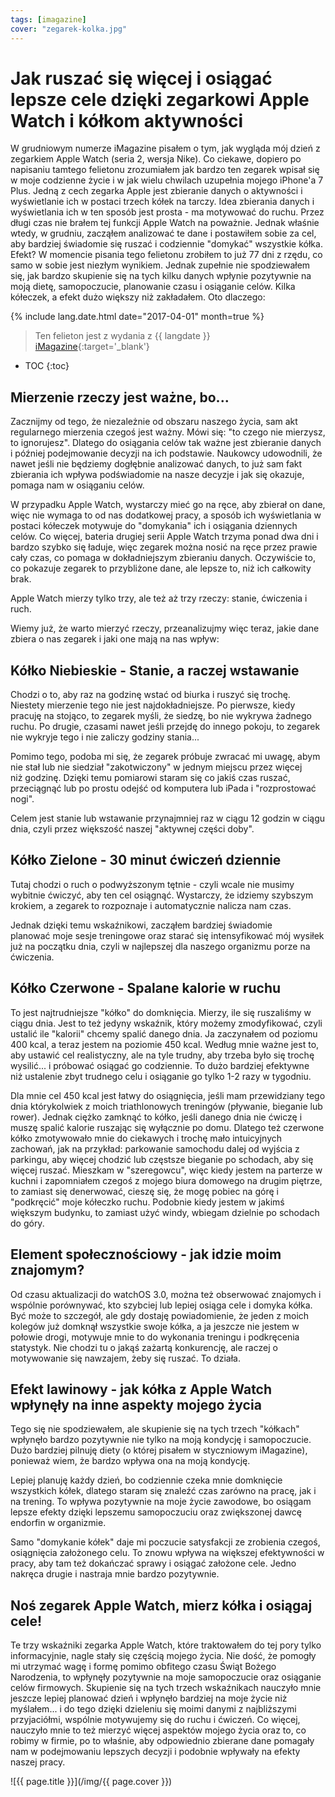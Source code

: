 ```yaml
---
tags: [imagazine]
cover: "zegarek-kolka.jpg"
---
```


# Jak ruszać się więcej i osiągać lepsze cele dzięki zegarkowi Apple Watch i kółkom aktywności

W grudniowym numerze iMagazine pisałem o tym, jak wygląda mój dzień z zegarkiem Apple Watch (seria 2, wersja Nike). Co ciekawe, dopiero po napisaniu tamtego felietonu zrozumiałem jak bardzo ten zegarek wpisał się w moje codzienne życie i w jak wielu chwilach uzupełnia mojego iPhone'a 7 Plus. Jedną z cech zegarka Apple jest zbieranie danych o aktywności i wyświetlanie ich w postaci trzech kółek na tarczy. Idea zbierania danych i wyświetlania ich w ten sposób jest prosta - ma motywować do ruchu. Przez długi czas nie brałem tej funkcji Apple Watch na poważnie. Jednak właśnie wtedy, w grudniu, zacząłem analizować te dane i postawiłem sobie za cel, aby bardziej świadomie się ruszać i codziennie "domykać" wszystkie kółka. Efekt? W momencie pisania tego felietonu zrobiłem to już 77 dni z rzędu, co samo w sobie jest niezłym wynikiem. Jednak zupełnie nie spodziewałem się, jak bardzo skupienie się na tych kilku danych wpłynie pozytywnie na moją dietę, samopoczucie, planowanie czasu i osiąganie celów. Kilka kółeczek, a efekt dużo większy niż zakładałem. Oto dlaczego:

<!--More-->

{% include lang.date.html date="2017-04-01" month=true %}

> Ten felieton jest z wydania z {{ langdate }} [iMagazine](https://imagazine.pl){:target='_blank'}

* TOC
{:toc}

## Mierzenie rzeczy jest ważne, bo...

Zacznijmy od tego, że niezależnie od obszaru naszego życia, sam akt regularnego mierzenia czegoś jest ważny. Mówi się: "to czego nie mierzysz, to ignorujesz". Dlatego do osiągania celów tak ważne jest zbieranie danych i później podejmowanie decyzji na ich podstawie. Naukowcy udowodnili, że nawet jeśli nie będziemy dogłębnie analizować danych, to już sam fakt zbierania ich wpływa podświadomie na nasze decyzje i jak się okazuje, pomaga nam w osiąganiu celów.

W przypadku Apple Watch, wystarczy mieć go na ręce, aby zbierał on dane, więc nie wymaga to od nas dodatkowej pracy, a sposób ich wyświetlania w postaci kółeczek motywuje do "domykania" ich i osiągania dziennych celów. Co więcej, bateria drugiej serii Apple Watch trzyma ponad dwa dni i bardzo szybko się ładuje, więc zegarek można nosić na ręce przez prawie cały czas, co pomaga w dokładniejszym zbieraniu danych. Oczywiście to, co pokazuje zegarek to przybliżone dane, ale lepsze to, niż ich całkowity brak.

Apple Watch mierzy tylko trzy, ale też aż trzy rzeczy: stanie, ćwiczenia i ruch.

Wiemy już, że warto mierzyć rzeczy, przeanalizujmy więc teraz, jakie dane zbiera o nas zegarek i jaki one mają na nas wpływ:

## Kółko Niebieskie - Stanie, a raczej wstawanie

Chodzi o to, aby raz na godzinę wstać od biurka i ruszyć się trochę. Niestety mierzenie tego nie jest najdokładniejsze. Po pierwsze, kiedy pracuję na stojąco, to zegarek myśli, że siedzę, bo nie wykrywa żadnego ruchu. Po drugie, czasami nawet jeśli przejdę do innego pokoju, to zegarek nie wykryje tego i nie zaliczy godziny stania...

Pomimo tego, podoba mi się, że zegarek próbuje zwracać mi uwagę, abym nie stał lub nie siedział "zakotwiczony" w jednym miejscu przez więcej niż godzinę. Dzięki temu pomiarowi staram się co jakiś czas ruszać, przeciągnąć lub po prostu odejść od komputera lub iPada i "rozprostować nogi".

Celem jest stanie lub wstawanie przynajmniej raz w ciągu 12 godzin w ciągu dnia, czyli przez większość naszej "aktywnej części doby".

## Kółko Zielone - 30 minut ćwiczeń dziennie

Tutaj chodzi o ruch o podwyższonym tętnie - czyli wcale nie musimy wybitnie ćwiczyć, aby ten cel osiągnąć. Wystarczy, że idziemy szybszym krokiem, a zegarek to rozpoznaje i automatycznie nalicza nam czas.

Jednak dzięki temu wskaźnikowi, zacząłem bardziej świadomie planować moje sesje treningowe oraz starać się intensyfikować mój wysiłek już na początku dnia, czyli w najlepszej dla naszego organizmu porze na ćwiczenia.

## Kółko Czerwone - Spalane kalorie w ruchu

To jest najtrudniejsze "kółko" do domknięcia. Mierzy, ile się ruszaliśmy w ciągu dnia. Jest to też jedyny wskaźnik, który możemy zmodyfikować, czyli ustalić ile "kalorii" chcemy spalić danego dnia. Ja zaczynałem od poziomu 400 kcal, a teraz jestem na poziomie 450 kcal. Według mnie ważne jest to, aby ustawić cel realistyczny, ale na tyle trudny, aby trzeba było się trochę wysilić... i próbować osiągać go codziennie. To dużo bardziej efektywne niż ustalenie zbyt trudnego celu i osiąganie go tylko 1-2 razy w tygodniu.

Dla mnie cel 450 kcal jest łatwy do osiągnięcia, jeśli mam przewidziany tego dnia którykolwiek z moich triathlonowych treningów (pływanie, bieganie lub rower). Jednak ciężko zamknąć to kółko, jeśli danego dnia nie ćwiczę i muszę spalić kalorie ruszając się wyłącznie po domu. Dlatego też czerwone kółko zmotywowało mnie do ciekawych i trochę mało intuicyjnych zachowań, jak na przykład: parkowanie samochodu dalej od wyjścia z parkingu, aby więcej chodzić lub częstsze bieganie po schodach, aby się więcej ruszać. Mieszkam w "szeregowcu", więc kiedy jestem na parterze w kuchni i zapomniałem czegoś z mojego biura domowego na drugim piętrze, to zamiast się denerwować, cieszę się, że mogę pobiec na górę i "podkręcić" moje kółeczko ruchu. Podobnie kiedy jestem w jakimś większym budynku, to zamiast użyć windy, wbiegam dzielnie po schodach do góry.

## Element społecznościowy - jak idzie moim znajomym?

Od czasu aktualizacji do watchOS 3.0, można też obserwować znajomych i wspólnie porównywać, kto szybciej lub lepiej osiąga cele i domyka kółka. Być może to szczegół, ale gdy dostaję powiadomienie, że jeden z moich kolegów już domknął wszystkie swoje kółka, a ja jeszcze nie jestem w połowie drogi, motywuje mnie to do wykonania treningu i podkręcenia statystyk. Nie chodzi tu o jakąś zażartą konkurencję, ale raczej o motywowanie się nawzajem, żeby się ruszać. To działa.

## Efekt lawinowy - jak kółka z Apple Watch wpłynęły na inne aspekty mojego życia

Tego się nie spodziewałem, ale skupienie się na tych trzech "kółkach" wpłynęło bardzo pozytywnie nie tylko na moją kondycję i samopoczucie. Dużo bardziej pilnuję diety (o której pisałem w styczniowym iMagazine), ponieważ wiem, że bardzo wpływa ona na moją kondycję.

Lepiej planuję każdy dzień, bo codziennie czeka mnie domknięcie wszystkich kółek, dlatego staram się znaleźć czas zarówno na pracę, jak i na trening. To wpływa pozytywnie na moje życie zawodowe, bo osiągam lepsze efekty dzięki lepszemu samopoczuciu oraz zwiększonej dawcę endorfin w organizmie.

Samo "domykanie kółek" daje mi poczucie satysfakcji ze zrobienia czegoś, osiągnięcia założonego celu. To znowu wpływa na większej efektywności w pracy, aby tam też dokańczać sprawy i osiągać założone cele. Jedno nakręca drugie i nastraja mnie bardzo pozytywnie.

## Noś zegarek Apple Watch, mierz kółka i osiągaj cele!

Te trzy wskaźniki zegarka Apple Watch, które traktowałem do tej pory tylko informacyjnie, nagle stały się częścią mojego życia. Nie dość, że pomogły mi utrzymać wagę i formę pomimo obfitego czasu Świąt Bożego Narodzenia, to wpłynęły pozytywnie na moje samopoczucie oraz osiąganie celów firmowych. Skupienie się na tych trzech wskaźnikach nauczyło mnie jeszcze lepiej planować dzień i wpłynęło bardziej na moje życie niż myślałem... i do tego dzięki dzieleniu się moimi danymi z najbliższymi przyjaciółmi, wspólnie motywujemy się do ruchu i ćwiczeń. Co więcej, nauczyło mnie to też mierzyć więcej aspektów mojego życia oraz to, co robimy w firmie, po to właśnie, aby odpowiednio zbierane dane pomagały nam w podejmowaniu lepszych decyzji i podobnie wpływały na efekty naszej pracy.

![{{ page.title }}](/img/{{ page.cover }})

[n]: https://michael.gratis/nozbe_pl